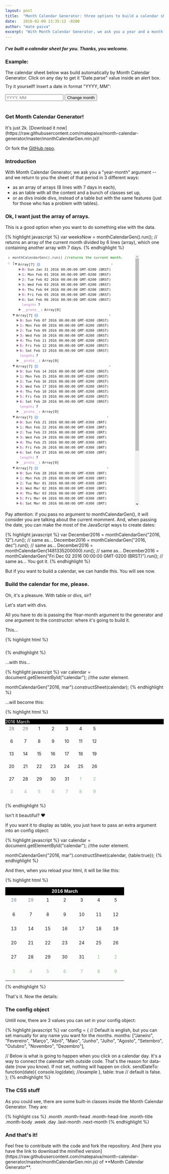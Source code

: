 ```yaml
---
layout: post
title:  "Month Calendar Generator: three options to build a calendar sheet"
date:   2016-02-09 13:35:12 -0200
author: "mate paiva"
excerpt: "With Month Calendar Generator, we ask you a year and a month -- and we return to you the sheet of that period in 3 different ways: as an array of arrays (6 lines with 7 days in each), as an table with all the content and a bunch of classes set up, or as divs inside divs, instead of a table but with the same features (just for those who has problems with tables)."
---
```


<style>
.month-head{
background-color: black;
color: white;
}

#calendar{
padding-bottom: 10px;
}

.month{
margin: 0 auto;
}

.day {
width: 30px;
height: 30px;
display: inline-block;
margin: 5px;
text-align: center;
}

.last-month {
color: lightslategray;
}

.next-month {
color: darkseagreen;
}
</style>

<h5>I've built a calendar sheet for you. Thanks, you welcome.</h5>

<h3>Example:</h3>
The calendar sheet below was build automatically by Month Calendar Generator. Click on any day to get it "Date.parse" value inside an alert box.

  <div id="calendar"></div>

<div>
Try it yourself! Insert a date in format "YYYY, MM":
 <br>
 <br>
  <input type="text" id="date" placeholder="YYYY, MM">
  <button onclick="changeMonth(date.value)">Change month</button>
  <br><br>
</div>


<h3>Get Month Calendar Generator!</h3>
It's just 2k. [Download it now](https://raw.githubusercontent.com/matepaiva/month-calendar-generator/master/monthCalendarGen.min.js)!

Or fork the [GitHub repo](http://matepaiva.github.io/projetos/month-calendar-generator/).

<h3>Introduction</h3>

With Month Calendar Generator, we ask you a "year-month" argument -- and we return to you the sheet of that period in 3 different ways: 
- as an array of arrays (6 lines with 7 days in each),
- as an table with all the content and a bunch of classes set up,
- or as divs inside divs, instead of a table but with the same features (just for those who has a problem with tables).

<h3>Ok, I want just the array of arrays.</h3>

This is a good option when you want to do something else with the data.

{% highlight javascript %}
var weeksNow = monthCalendarGen().run(); // returns an array of the current month divided by 6 lines (array), which one containing another array with 7 days.
{% endhighlight %}

![monthCalendar Example Console](https://raw.githubusercontent.com/matepaiva/month-calendar-generator/master/example.png)

Pay attention: if you pass no argument to monthCalendarGen(), it will consider you are talking about the current momment. And, when passing the date, you can make the most of the JavaScript ways to create dates:

{% highlight javascript %}
var December2016 = monthCalendarGen("2016, 12").run();  // same as...
December2016 = monthCalendarGen("2016, dec").run(); // same as...
December2016 = monthCalendarGen(1481335200000).run(); // same as...
December2016 = monthCalendarGen("Fri Dec 02 2016 00:00:00 GMT-0200 (BRST)").run(); // same as... You got it.
{% endhighlight %}

But if you want to build a calendar, we can handle this. You will see now.

<h3>Build the calendar for me, please.</h3>

Oh, it's a pleasure. With table or divs, sir?

Let's start with divs.

All you have to do is passing the Year-month argument to the generator and one argument to the constructor: where it's going to build it.

This...

{% highlight html %}
<body>
<div id="calendar"></div>

<script src="monthCalendarGen.js"></script>
<script src="index.js"></script>
</body>
{% endhighlight %}

...with this...

{% highlight javascript %}
var calendar = document.getElementById("calendar"); //the outer element.

monthCalendarGen("2016, mar").constructSheet(calendar);
{% endhighlight %}

...will become this:

{% highlight html %}
<body>
  <div id="calendar">
    <div class="month">
      <div class="month-head">
        <div class="month-title">2016 March</div>
      </div>
      <div class="month-body">
        <div class="week">
          <div class="last-month day" data-date="1456628400000">28</div>
          <div class="last-month day" data-date="1456714800000">29</div>
          <div class="day" data-date="1456801200000">1</div>
          <div class="day" data-date="1456887600000">2</div>
          <div class="day" data-date="1456974000000">3</div>
          <div class="day" data-date="1457060400000">4</div>
          <div class="day" data-date="1457146800000">5</div>
        </div>
        <div class="week">
          <div class="day" data-date="1457233200000">6</div>
          <div class="day" data-date="1457319600000">7</div>
          <div class="day" data-date="1457406000000">8</div>
          <div class="day" data-date="1457492400000">9</div>
          <div class="day" data-date="1457578800000">10</div>
          <div class="day" data-date="1457665200000">11</div>
          <div class="day" data-date="1457751600000">12</div>
        </div>
        <div class="week">
          <div class="day" data-date="1457838000000">13</div>
          <div class="day" data-date="1457924400000">14</div>
          <div class="day" data-date="1458010800000">15</div>
          <div class="day" data-date="1458097200000">16</div>
          <div class="day" data-date="1458183600000">17</div>
          <div class="day" data-date="1458270000000">18</div>
          <div class="day" data-date="1458356400000">19</div>
        </div>
        <div class="week">
          <div class="day" data-date="1458442800000">20</div>
          <div class="day" data-date="1458529200000">21</div>
          <div class="day" data-date="1458615600000">22</div>
          <div class="day" data-date="1458702000000">23</div>
          <div class="day" data-date="1458788400000">24</div>
          <div class="day" data-date="1458874800000">25</div>
          <div class="day" data-date="1458961200000">26</div>
        </div>
        <div class="week">
          <div class="day" data-date="1459047600000">27</div>
          <div class="day" data-date="1459134000000">28</div>
          <div class="day" data-date="1459220400000">29</div>
          <div class="day" data-date="1459306800000">30</div>
          <div class="day" data-date="1459393200000">31</div>
          <div class="next-month day" data-date="1459479600000">1</div>
          <div class="next-month day" data-date="1459566000000">2</div>
        </div>
        <div class="week">
          <div class="next-month day" data-date="1459652400000">3</div>
          <div class="next-month day" data-date="1459738800000">4</div>
          <div class="next-month day" data-date="1459825200000">5</div>
          <div class="next-month day" data-date="1459911600000">6</div>
          <div class="next-month day" data-date="1459998000000">7</div>
          <div class="next-month day" data-date="1460084400000">8</div>
          <div class="next-month day" data-date="1460170800000">9</div>
        </div>
      </div>
    </div>
  </div>

  <script src="monthCalendarGen.js"></script>
  <script src="index.js"></script>
</body>
{% endhighlight %}

Isn't it beautiful? ♥

If you want it to display as table, you just have to pass an extra argument into an config object:

{% highlight javascript %}
var calendar = document.getElementById("calendar"); //the outer element.

monthCalendarGen("2016, mar").constructSheet(calendar, {table:true});
{% endhighlight %}

And then, when you reload your html, it will be like this:

{% highlight html %}
<body>
  <div id="calendar">
    <table class="month">
      <thead class="month-head">
        <tr class="month-head-line">
          <th class="month-title" colspan="7">2016 March</th>
        </tr>
      </thead>
      <tbody class="month-body">
        <tr class="week">
          <td class="last-month day" data-date="1456628400000">28</td>
          <td class="last-month day" data-date="1456714800000">29</td>
          <td class="day" data-date="1456801200000">1</td>
          <td class="day" data-date="1456887600000">2</td>
          <td class="day" data-date="1456974000000">3</td>
          <td class="day" data-date="1457060400000">4</td>
          <td class="day" data-date="1457146800000">5</td>
        </tr>
        <tr class="week">
          <td class="day" data-date="1457233200000">6</td>
          <td class="day" data-date="1457319600000">7</td>
          <td class="day" data-date="1457406000000">8</td>
          <td class="day" data-date="1457492400000">9</td>
          <td class="day" data-date="1457578800000">10</td>
          <td class="day" data-date="1457665200000">11</td>
          <td class="day" data-date="1457751600000">12</td>
        </tr>
        <tr class="week">
          <td class="day" data-date="1457838000000">13</td>
          <td class="day" data-date="1457924400000">14</td>
          <td class="day" data-date="1458010800000">15</td>
          <td class="day" data-date="1458097200000">16</td>
          <td class="day" data-date="1458183600000">17</td>
          <td class="day" data-date="1458270000000">18</td>
          <td class="day" data-date="1458356400000">19</td>
        </tr>
        <tr class="week">
          <td class="day" data-date="1458442800000">20</td>
          <td class="day" data-date="1458529200000">21</td>
          <td class="day" data-date="1458615600000">22</td>
          <td class="day" data-date="1458702000000">23</td>
          <td class="day" data-date="1458788400000">24</td>
          <td class="day" data-date="1458874800000">25</td>
          <td class="day" data-date="1458961200000">26</td>
        </tr>
        <tr class="week">
          <td class="day" data-date="1459047600000">27</td>
          <td class="day" data-date="1459134000000">28</td>
          <td class="day" data-date="1459220400000">29</td>
          <td class="day" data-date="1459306800000">30</td>
          <td class="day" data-date="1459393200000">31</td>
          <td class="next-month day" data-date="1459479600000">1</td>
          <td class="next-month day" data-date="1459566000000">2</td>
        </tr>
        <tr class="week">
          <td class="next-month day" data-date="1459652400000">3</td>
          <td class="next-month day" data-date="1459738800000">4</td>
          <td class="next-month day" data-date="1459825200000">5</td>
          <td class="next-month day" data-date="1459911600000">6</td>
          <td class="next-month day" data-date="1459998000000">7</td>
          <td class="next-month day" data-date="1460084400000">8</td>
          <td class="next-month day" data-date="1460170800000">9</td>
        </tr>
      </tbody>
    </table>
  </div>

  <script src="monthCalendarGen.js"></script>
  <script src="index.js"></script>
</body>
{% endhighlight %}

That's it. Now the details:

<h3>The config object</h3>
Untill now, there are 3 values you can set in your config object:

{% highlight javascript %}
var config = {
  // Default is english, but you can set manually for any name you want for the months.
  months: ["Janeiro", "Fevereiro", "Março", "Abril", "Maio", "Junho", "Julho", "Agosto", "Setembro", "Outubro", "Novembro", "Dezembro"],

  // Below is what is going to happen when you click on a calendar day. It's a way to connect the calendar with outside code. That's the reason for data-date (now you know). If not set, nothing will happen on click.
  sendDateTo: function(date){
    console.log(date); //example
  }, 
  table: true // default is false.
};
{% endhighlight %}

<h3>The CSS stuff</h3>
As you could see, there are some built-in classes inside the Month Calendar Generator. They are:

{% highlight css %}
  .month
    .month-head
      .month-head-line
        .month-title
    .month-body
      .week
        .day
        .last-month
        .next-month
{% endhighlight %}

<h3>And that's it!</h3>
Feel free to contribute with the code and fork the repository. And [here you have the link to download the minified version](https://raw.githubusercontent.com/matepaiva/month-calendar-generator/master/monthCalendarGen.min.js) of **Month Calendar Generator**.



<script>
var monthCalendarGen=function(e){var t;t=void 0===e||""===e?new Date:new Date(e);var a=t.getMonth(),n=t.getFullYear(),d=new Date(t.getFullYear(),t.getMonth(),1),r=new Date(t.getFullYear(),t.getMonth()+1,0),l=new Date(t.getFullYear(),t.getMonth(),1-d.getDay()),o=new Date(t.getFullYear(),t.getMonth()+1,13-r.getDay()),s=function(){for(var e=[],t=6,a=0;t>a;a++){for(var n=[],d=new Date(l.getFullYear(),l.getMonth(),l.getDate()+7*a),r=0;7>r;r++){var o=new Date(d.getFullYear(),d.getMonth(),d.getDate()+r);n.push(o)}e.push(n)}return e},i=function(e,t){t(e)},h=function(t,d){void 0===d&&(d={});var r={months:d.months||["January","February","March","April","May","June","July","August","September","October","November","December"],sendDateTo:d.sendDateTo,table:d.table||!1},l=s(e),o=document.createElement(r.table?"table":"div");o.classList.add("month");var h=document.createElement(r.table?"thead":"div");h.classList.add("month-head");var c=document.createElement(r.table?"tbody":"div");if(c.classList.add("month-body"),r.table){var u=document.createElement(r.table?"tr":"div");u.classList.add("month-head-line"),h.appendChild(u)}var v=document.createElement(r.table?"th":"div");v.classList.add("month-title"),r.table&&(v.colSpan="7");var m=document.createTextNode(n+" "+r.months[a]);v.appendChild(m),r.table?u.appendChild(v):h.appendChild(v),o.appendChild(h),o.appendChild(c),t.appendChild(o);for(var p=0;p<l.length;p++){u=document.createElement(r.table?"tr":"div"),u.classList.add("week");for(var f=0;f<l[p].length;f++){var g=document.createElement(r.table?"td":"div");l[p][f].getMonth()<a?g.classList.add("last-month"):l[p][f].getMonth()>a&&g.classList.add("next-month"),g.classList.add("day");var D=document.createTextNode(l[p][f].getDate());g.dataset.date=Date.parse(l[p][f]),r.sendDateTo&&(g.onclick=function(){i(this.dataset.date,r.sendDateTo)}),g.appendChild(D),u.appendChild(g)}c.appendChild(u)}};return{month:a,firstMonthDay:d,lastMonthDay:r,firstCalendarDay:l,lastCalendarDay:o,run:function(){return s()},constructSheet:function(e,t){h(e,t)}}};

var calendar = document.getElementById("calendar");
var date = document.getElementById("date");
var config = {
  months: ["Janeiro", "Fevereiro", "Março", "Abril", "Maio", "Junho", "Julho", "Agosto", "Setembro", "Outubro", "Novembro", "Dezembro"],
  sendDateTo: function(date){
    alert(date);
  }, 
  table: true
};

monthCalendarGen().constructSheet(calendar, config);

function changeMonth(dat){
  calendar.innerHTML = "";
  monthCalendarGen(dat).constructSheet(calendar, config);
}

date.addEventListener( "keydown", function( e ) {
  var keyCode = e.keyCode || e.which;
    if ( keyCode === 13 ) {
      changeMonth(date.value)
    }
}, false);


</script>
